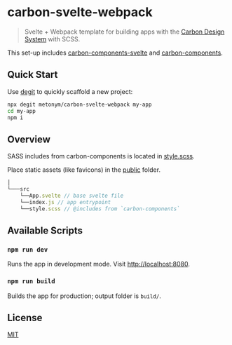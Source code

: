 # carbon-svelte-webpack

> Svelte + Webpack template for building apps with the [Carbon Design System](https://www.carbondesignsystem.com/) with SCSS.

This set-up includes [carbon-components-svelte](https://github.com/IBM/carbon-components-svelte) and [carbon-components](https://github.com/carbon-design-system/carbon/tree/master/packages/components).

## Quick Start

Use [degit](https://github.com/Rich-Harris/degit) to quickly scaffold a new project:

```bash
npx degit metonym/carbon-svelte-webpack my-app
cd my-app
npm i
```

## Overview

SASS includes from carbon-components is located in [style.scss](src/style.scss).

Place static assets (like favicons) in the [public](public) folder.

```js
│
└───src
    └──App.svelte // base svelte file
    └──index.js // app entrypoint
    └──style.scss // @includes from `carbon-components`
```

## Available Scripts

### `npm run dev`

Runs the app in development mode. Visit [http://localhost:8080](http://localhost:8080).

### `npm run build`

Builds the app for production; output folder is `build/`.

## License

[MIT](LICENSE)
